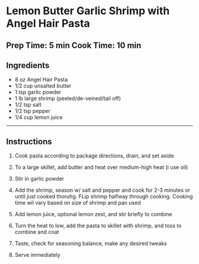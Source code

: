 # Lemon Butter Garlic Shrimp with Angel Hair Pasta
Prep Time: 5 min
Cook Time: 10 min
---

## Ingredients

- 8 oz Angel Hair Pasta
- 1/2 cup unsalted butter
- 1 tsp garlic powder
- 1 lb large shrimp (peeled/de-veined/tail off)
- 1/2 tsp salt
- 1/2 tsp pepper
- 1/4 cup lemon juice


---

## Instructions

1. Cook pasta according to package directions, drain, and set aside

2. To a large skillet, add butter and heat over medium-high heat (i use oil)

3. Stir in garlic powder

4. Add the shrimp, season w/ salt and pepper and cook for 2-3 minutes or until just cooked thoruhg. FLip shrimp halfway through cooking. Cooking time wil vary based on size of shrimp and pan used

5. Add lemon juice, optional lemon zest, and stir briefly to combine

6. Turn the heat to low, add the pasta to skillet with shrimp, and toss to combine and coat

7. Taste, check for seasoning balance, make any desired tweaks

8. Serve immediately 